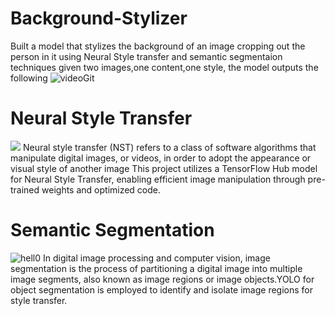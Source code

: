 # Background-Stylizer
Built a model that stylizes the background of an image cropping out the person in it using Neural Style transfer and semantic segmentaion techniques
given two images,one content,one style, the model outputs the following
![videoGit](https://github.com/Akkki28/Background-Stylizer/assets/120105455/eb68cd25-711a-477e-b0f8-e09033285ce8)

# Neural Style Transfer
![](https://i.ytimg.com/vi/c3kL9yFGUOY/maxresdefault.jpg)
Neural style transfer (NST) refers to a class of software algorithms that manipulate digital images, or videos, in order to adopt the appearance or visual style of another image This project utilizes a TensorFlow Hub model for Neural Style Transfer, enabling efficient image manipulation through pre-trained weights and optimized code.

# Semantic Segmentation
![hell0](https://www.google.com/url?sa=i&url=https%3A%2F%2Fwww.labellerr.com%2Fblog%2Fsemantic-vs-instance-vs-panoptic-which-image-segmentation-technique-to-choose%2F&psig=AOvVaw10FkrMSfDbUnjNdjZcELG3&ust=1716300443547000&source=images&cd=vfe&opi=89978449&ved=0CBIQjRxqFwoTCID99MSznIYDFQAAAAAdAAAAABAE)
In digital image processing and computer vision, image segmentation is the process of partitioning a digital image into multiple image segments, also known as image regions or image objects.YOLO for object segmentation is employed to identify and isolate image regions for style transfer.
